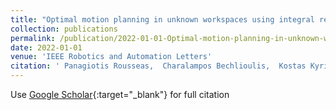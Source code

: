 ```yaml
---
title: "Optimal motion planning in unknown workspaces using integral reinforcement learning"
collection: publications
permalink: /publication/2022-01-01-Optimal-motion-planning-in-unknown-workspaces-using-integral-reinforcement-learning
date: 2022-01-01
venue: 'IEEE Robotics and Automation Letters'
citation: ' Panagiotis Rousseas,  Charalampos Bechlioulis,  Kostas Kyriakopoulos, &quot;Optimal motion planning in unknown workspaces using integral reinforcement learning.&quot; IEEE Robotics and Automation Letters, 2022.'
---
```

Use [Google Scholar](https://scholar.google.com/scholar?q=Optimal+motion+planning+in+unknown+workspaces+using+integral+reinforcement+learning){:target="_blank"} for full citation